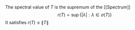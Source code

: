 The spectral value of $T$ is the supremum of the [[Spectrum]]
$$
r(T)=\sup \{ \lvert \lambda \rvert : \lambda \in \sigma(T) \}
$$
It satisfies $r(T)\leq \lVert T \rVert$

